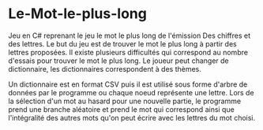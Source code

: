 # Le-Mot-le-plus-long
Jeu en C#  reprenant le jeu le mot le plus long de l'émission Des chiffres et des lettres.
Le but du jeu est de trouver le mot le plus long à partir des lettres proposées.
Il existe plusieurs difficultés qui correspond au nombre d'essais pour trouver le mot le plus long.
Le joueur peut changer de dictionnaire, les dictionnaires correspondent à des thèmes.

Un dictionnaire est en format CSV puis il est utilisé sous forme d'arbre de données par le programme ou chaque noeud représente une lettre.
Lors de la sélection d'un mot au hasard pour une nouvelle partie, le programme prend une branche aléatoire et prend le mot qui correspond ainsi que l'intégralité des autres mots qu'on peut écrire avec les lettres du mot choisi.
